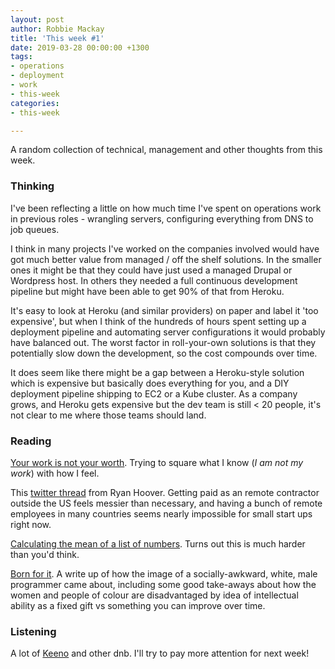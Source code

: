 ```yaml
---
layout: post
author: Robbie Mackay
title: 'This week #1'
date: 2019-03-28 00:00:00 +1300
tags:
- operations
- deployment
- work
- this-week
categories:
- this-week

---
```

A random collection of technical, management and other thoughts from this week.

### Thinking

I've been reflecting a little on how much time I've spent on operations work in previous roles - wrangling servers, configuring everything from DNS to job queues.

I think in many projects I've worked on the companies involved would have got much better value from managed / off the shelf solutions. In the smaller ones it might be that they could have just used a managed Drupal or Wordpress host. In others they needed a full continuous development pipeline but might have been able to get 90% of that from Heroku.

It's easy to look at Heroku (and similar providers) on paper and label it 'too expensive', but when I think of the hundreds of hours spent setting up a deployment pipeline and automating server configurations it would probably have balanced out. The worst factor in roll-your-own solutions is that they potentially slow down the development, so the cost compounds over time.

It does seem like there might be a gap between a Heroku-style solution which is expensive but basically does everything for you, and a DIY deployment pipeline shipping to EC2 or a Kube cluster. As a company grows, and Heroku gets expensive but the dev team is still < 20 people, it's not clear to me where those teams should land.

### Reading

[Your work is not your worth](https://leowid.com/uncoupling-worth-work/ "Your work is not your worth"). Trying to square what I know (_I am not my work_) with how I feel.

This [twitter thread](https://twitter.com/rrhoover/status/1109542350659817472?s=20) from Ryan Hoover. Getting paid as an remote contractor outside the US feels messier than necessary, and having a bunch of remote employees in many countries seems nearly impossible for small start ups right now.

[Calculating the mean of a list of numbers](https://hypothesis.works/articles/calculating-the-mean/ "Calculating the mean of a list of numbers"). Turns out this is much harder than you'd think.

[Born for it](https://martinfowler.com/articles/born-for-it.html "Born for it"). A write up of how the image of a socially-awkward, white, male programmer came about, including some good take-aways about how the women and people of colour are disadvantaged by idea of intellectual ability as a fixed gift vs something you can improve over time.

### Listening

A lot of [Keeno](https://soundcloud.com/keenodnb) and other dnb. I'll try to pay more attention for next week!